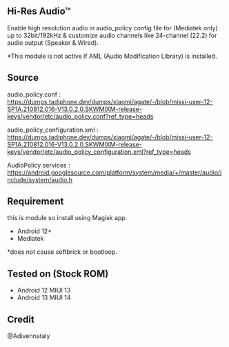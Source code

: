 ## Hi-Res Audio™
 Enable high resolution audio in audio_policy config file for (Mediatek only) up to 32bit/192kHz & customize audio channels like 24-channel (22.2) for audio output (Speaker & Wired).

 *This module is not active if AML (Audio Modification Library) is installed.
## Source
 audio_policy.conf : https://dumps.tadiphone.dev/dumps/xiaomi/agate/-/blob/missi-user-12-SP1A.210812.016-V13.0.2.0.SKWMIXM-release-keys/vendor/etc/audio_policy.conf?ref_type=heads
 
 audio_policy_configuration.xml : https://dumps.tadiphone.dev/dumps/xiaomi/agate/-/blob/missi-user-12-SP1A.210812.016-V13.0.2.0.SKWMIXM-release-keys/vendor/etc/audio_policy_configuration.xml?ref_type=heads

 AudioPolicy services : https://android.googlesource.com/platform/system/media/+/master/audio/include/system/audio.h
 
## Requirement
 this is module so install using Magisk app.
  - Android 12+
  - Mediatek
  
 *does not cause softbrick or bootloop.

## Tested on (Stock ROM)
  - Android 12 MIUI 13
  - Android 13 MIUI 14

## Credit
@Adivennataly
